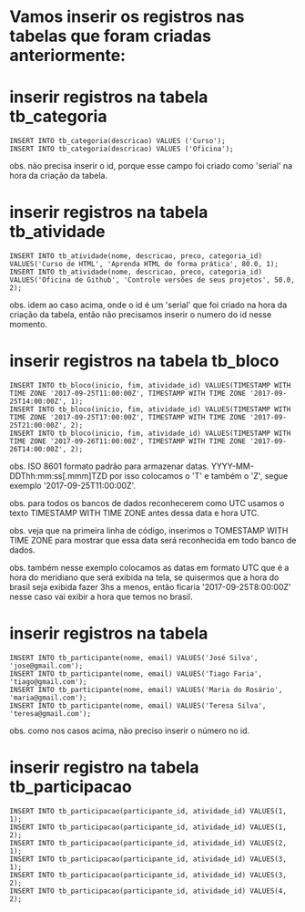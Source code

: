 # Vamos inserir os registros nas tabelas que foram criadas anteriormente:


# inserir registros na tabela tb_categoria
```
INSERT INTO tb_categoria(descricao) VALUES ('Curso');
INSERT INTO tb_categoria(descricao) VALUES ('Oficina');
```

obs. não precisa inserir o id, porque esse campo foi criado como 'serial' na hora da criação da tabela.


# inserir registros na tabela tb_atividade
```
INSERT INTO tb_atividade(nome, descricao, preco, categoria_id) VALUES('Curso de HTML', 'Aprenda HTML de forma prática', 80.0, 1);
INSERT INTO tb_atividade(nome, descricao, preco, categoria_id) VALUES('Oficina de Github', 'Controle versões de seus projetos', 50.0, 2);
```

obs. idem ao caso acima, onde o id é um 'serial' que foi criado na hora da criação da tabela, então não precisamos inserir o numero do id nesse momento.


# inserir registros na tabela tb_bloco

```
INSERT INTO tb_bloco(inicio, fim, atividade_id) VALUES(TIMESTAMP WITH TIME ZONE '2017-09-25T11:00:00Z', TIMESTAMP WITH TIME ZONE '2017-09-25T14:00:00Z', 1);
INSERT INTO tb_bloco(inicio, fim, atividade_id) VALUES(TIMESTAMP WITH TIME ZONE '2017-09-25T17:00:00Z', TIMESTAMP WITH TIME ZONE '2017-09-25T21:00:00Z', 2);
INSERT INTO tb_bloco(inicio, fim, atividade_id) VALUES(TIMESTAMP WITH TIME ZONE '2017-09-26T11:00:00Z', TIMESTAMP WITH TIME ZONE '2017-09-26T14:00:00Z', 2);
```

obs. ISO 8601 formato padrão para armazenar datas. YYYY-MM-DDThh:mm:ss[.mmm]TZD por isso colocamos o 'T' e também o 'Z', segue exemplo '2017-09-25T11:00:00Z'.

obs. para todos os bancos de dados reconhecerem como UTC usamos o texto TIMESTAMP WITH TIME ZONE antes dessa data e hora UTC.

obs. veja que na primeira linha de código, inserimos o TOMESTAMP WITH TIME ZONE para mostrar que essa data será reconhecida em todo banco de dados. 

obs. também nesse exemplo colocamos as datas em formato UTC que é a hora do meridiano que será exibida na tela, se quisermos que a hora do brasil seja exibida fazer 3hs a menos,
então ficaria '2017-09-25T8:00:00Z' nesse caso vai exibir a hora que temos no brasil.

# inserir registros na tabela 
```
INSERT INTO tb_participante(nome, email) VALUES('José Silva', 'jose@gmail.com');
INSERT INTO tb_participante(nome, email) VALUES('Tiago Faria', 'tiago@gmail.com');
INSERT INTO tb_participante(nome, email) VALUES('Maria do Rosário', 'maria@gmail.com');
INSERT INTO tb_participante(nome, email) VALUES('Teresa Silva', 'teresa@gmail.com');
```

obs. como nos casos acima, não preciso inserir o número no id.

# inserir registro na tabela tb_participacao
```
INSERT INTO tb_participacao(participante_id, atividade_id) VALUES(1, 1);
INSERT INTO tb_participacao(participante_id, atividade_id) VALUES(1, 2);
INSERT INTO tb_participacao(participante_id, atividade_id) VALUES(2, 1);
INSERT INTO tb_participacao(participante_id, atividade_id) VALUES(3, 1);
INSERT INTO tb_participacao(participante_id, atividade_id) VALUES(3, 2);
INSERT INTO tb_participacao(participante_id, atividade_id) VALUES(4, 2);
```



